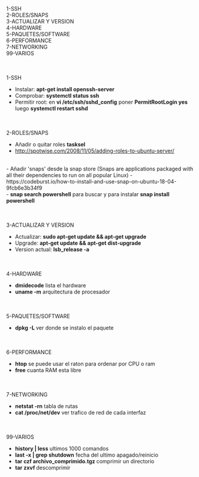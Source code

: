 1-SSH<br>
2-ROLES/SNAPS<br>
3-ACTUALIZAR Y VERSION<br>
4-HARDWARE<br>
5-PAQUETES/SOFTWARE<br>
6-PERFORMANCE<br>
7-NETWORKING<br>
99-VARIOS

<br><br>
1-SSH<br>
  - Instalar: <b>apt-get install openssh-server</b><br>
  - Comprobar: <b>systemctl status ssh</b><br>
  - Permitir root: en <b>vi /etc/ssh/sshd_config</b> poner <b>PermitRootLogin yes</b> luego <b>systemctl restart sshd</b>
  
<br><br>
2-ROLES/SNAPS<br>
  - Añadir o quitar roles <b>tasksel</b><br>
  - http://spotwise.com/2008/11/05/adding-roles-to-ubuntu-server/<br>
  <br>
  - Añadir 'snaps' desde la snap store (Snaps are applications packaged with all their dependencies to run on all popular Linux)
  - https://codeburst.io/how-to-install-and-use-snap-on-ubuntu-18-04-9fcb6e3b34f9<br>
  - <b>snap search powershell</b> para buscar y para instalar <b>snap install powershell</b>
  
<br><br>
3-ACTUALIZAR Y VERSION<br>
  - Actualizar: <b> sudo apt-get update && apt-get upgrade</b><br>
  - Upgrade: <b>apt-get update && apt-get dist-upgrade</b><br>
  - Version actual: <b>lsb_release -a</b>


<br><br>
4-HARDWARE
  - <b>dmidecode</b> lista el hardware
  - <b>uname -m</b> arquitectura de procesador


<br><br>
5-PAQUETES/SOFTWARE
  - <b>dpkg -L <paquete></b> ver donde se instalo el paquete
  
  
<br><br>
6-PERFORMANCE
  - <b>htop</b> se puede usar el raton para ordenar por CPU o ram
  - <b>free</b> cuanta RAM esta libre


<br><br>
7-NETWORKING
  - <b>netstat -rn</b> tabla de rutas
  - <b>cat /proc/net/dev</b> ver trafico de red de cada interfaz

  
<br><br>
99-VARIOS
  - <b>history | less</b> ultimos 1000 comandos
  - <b>last -x | grep shutdown</b> fecha del ultimo apagado/reinicio
  - <b>tar czf archivo_comprimido.tgz <dirname></b> comprimir un directorio
  - <b>tar zxvf <archive></b> descomprimir
